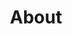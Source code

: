 ---
title: "About"
description: "Just a touch of the biographical."
type: about
menu:
  main:
    name: "About"
    title: "About"
    identifier: "about"
    url: "/about/"
    weight: -110
    params:
      banner: "https://moondeer.blog/uploads/2021/952e12123d.jpg"
---